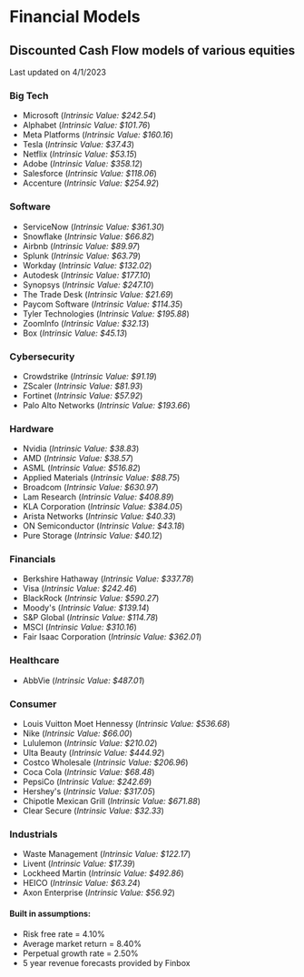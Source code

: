 # Financial Models
## Discounted Cash Flow models of various equities

Last updated on 4/1/2023

### Big Tech
- Microsoft (*Intrinsic Value: $242.54*)
- Alphabet (*Intrinsic Value: $101.76*)
- Meta Platforms (*Intrinsic Value: $160.16*)
- Tesla (*Intrinsic Value: $37.43*)
- Netflix (*Intrinsic Value: $53.15*)
- Adobe (*Intrinsic Value: $358.12*)
- Salesforce (*Intrinsic Value: $118.06*)
- Accenture (*Intrinsic Value: $254.92*)

### Software
- ServiceNow (*Intrinsic Value: $361.30*)
- Snowflake (*Intrinsic Value: $66.82*)
- Airbnb (*Intrinsic Value: $89.97*)
- Splunk (*Intrinsic Value: $63.79*)
- Workday (*Intrinsic Value: $132.02*)
- Autodesk (*Intrinsic Value: $177.10*)
- Synopsys (*Intrinsic Value: $247.10*)
- The Trade Desk (*Intrinsic Value: $21.69*)
- Paycom Software (*Intrinsic Value: $114.35*)
- Tyler Technologies (*Intrinsic Value: $195.88*)
- ZoomInfo (*Intrinsic Value: $32.13*)
- Box (*Intrinsic Value: $45.13*)

### Cybersecurity
- Crowdstrike (*Intrinsic Value: $91.19*)
- ZScaler (*Intrinsic Value: $81.93*)
- Fortinet (*Intrinsic Value: $57.92*)
- Palo Alto Networks (*Intrinsic Value: $193.66*)

### Hardware
- Nvidia (*Intrinsic Value: $38.83*)
- AMD (*Intrinsic Value: $38.57*)
- ASML (*Intrinsic Value: $516.82*)
- Applied Materials (*Intrinsic Value: $88.75*)
- Broadcom (*Intrinsic Value: $630.97*)
- Lam Research (*Intrinsic Value: $408.89*)
- KLA Corporation (*Intrinsic Value: $384.05*)
- Arista Networks (*Intrinsic Value: $40.33*)
- ON Semiconductor (*Intrinsic Value: $43.18*)
- Pure Storage (*Intrinsic Value: $40.12*)

### Financials
- Berkshire Hathaway (*Intrinsic Value: $337.78*)
- Visa (*Intrinsic Value: $242.46*)
- BlackRock (*Intrinsic Value: $590.27*)
- Moody's (*Intrinsic Value: $139.14*)
- S&P Global (*Intrinsic Value: $114.78*)
- MSCI (*Intrinsic Value: $310.16*)
- Fair Isaac Corporation (*Intrinsic Value: $362.01*)

### Healthcare
- AbbVie (*Intrinsic Value: $487.01*)

### Consumer
- Louis Vuitton Moet Hennessy (*Intrinsic Value: $536.68*)
- Nike (*Intrinsic Value: $66.00*)
- Lululemon (*Intrinsic Value: $210.02*)
- Ulta Beauty (*Intrinsic Value: $444.92*)
- Costco Wholesale (*Intrinsic Value: $206.96*)
- Coca Cola (*Intrinsic Value: $68.48*)
- PepsiCo (*Intrinsic Value: $242.69*)
- Hershey's (*Intrinsic Value: $317.05*)
- Chipotle Mexican Grill (*Intrinsic Value: $671.88*)
- Clear Secure (*Intrinsic Value: $32.33*)

### Industrials
- Waste Management (*Intrinsic Value: $122.17*)
- Livent (*Intrinsic Value: $17.39*)
- Lockheed Martin (*Intrinsic Value: $492.86*)
- HEICO (*Intrinsic Value: $63.24*)
- Axon Enterprise (*Intrinsic Value: $56.92*)

#### Built in assumptions:
- Risk free rate = 4.10%
- Average market return = 8.40%
- Perpetual growth rate = 2.50%
- 5 year revenue forecasts provided by Finbox